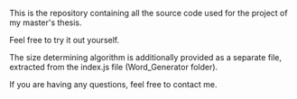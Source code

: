 This is the repository containing all the source code used for the project of my master's thesis.

Feel free to try it out yourself.

The size determining algorithm is additionally provided as a separate file, extracted from the index.js file (Word_Generator folder).

If you are having any questions, feel free to contact me.
